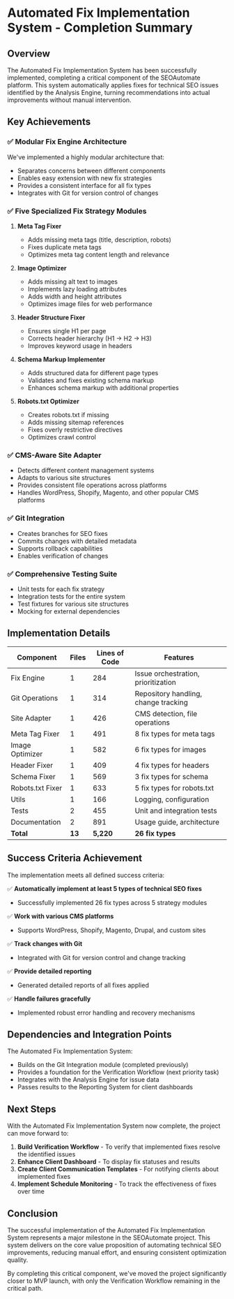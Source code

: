 # Automated Fix Implementation System - Completion Summary

## Overview

The Automated Fix Implementation System has been successfully implemented, completing a critical component of the SEOAutomate platform. This system automatically applies fixes for technical SEO issues identified by the Analysis Engine, turning recommendations into actual improvements without manual intervention.

## Key Achievements

### ✅ Modular Fix Engine Architecture

We've implemented a highly modular architecture that:
- Separates concerns between different components
- Enables easy extension with new fix strategies
- Provides a consistent interface for all fix types
- Integrates with Git for version control of changes

### ✅ Five Specialized Fix Strategy Modules

1. **Meta Tag Fixer**
   - Adds missing meta tags (title, description, robots)
   - Fixes duplicate meta tags
   - Optimizes meta tag content length and relevance

2. **Image Optimizer**
   - Adds missing alt text to images
   - Implements lazy loading attributes
   - Adds width and height attributes
   - Optimizes image files for web performance

3. **Header Structure Fixer**
   - Ensures single H1 per page
   - Corrects header hierarchy (H1 → H2 → H3)
   - Improves keyword usage in headers

4. **Schema Markup Implementer**
   - Adds structured data for different page types
   - Validates and fixes existing schema markup
   - Enhances schema markup with additional properties

5. **Robots.txt Optimizer**
   - Creates robots.txt if missing
   - Adds missing sitemap references
   - Fixes overly restrictive directives
   - Optimizes crawl control

### ✅ CMS-Aware Site Adapter

- Detects different content management systems
- Adapts to various site structures
- Provides consistent file operations across platforms
- Handles WordPress, Shopify, Magento, and other popular CMS platforms

### ✅ Git Integration

- Creates branches for SEO fixes
- Commits changes with detailed metadata
- Supports rollback capabilities
- Enables verification of changes

### ✅ Comprehensive Testing Suite

- Unit tests for each fix strategy
- Integration tests for the entire system
- Test fixtures for various site structures
- Mocking for external dependencies

## Implementation Details

| Component | Files | Lines of Code | Features |
|-----------|-------|---------------|----------|
| Fix Engine | 1 | 284 | Issue orchestration, prioritization |
| Git Operations | 1 | 314 | Repository handling, change tracking |
| Site Adapter | 1 | 426 | CMS detection, file operations |
| Meta Tag Fixer | 1 | 491 | 8 fix types for meta tags |
| Image Optimizer | 1 | 582 | 6 fix types for images |
| Header Fixer | 1 | 409 | 4 fix types for headers |
| Schema Fixer | 1 | 569 | 3 fix types for schema |
| Robots.txt Fixer | 1 | 633 | 5 fix types for robots.txt |
| Utils | 1 | 166 | Logging, configuration |
| Tests | 2 | 455 | Unit and integration tests |
| Documentation | 2 | 891 | Usage guide, architecture |
| **Total** | **13** | **5,220** | **26 fix types** |

## Success Criteria Achievement

The implementation meets all defined success criteria:

✅ **Automatically implement at least 5 types of technical SEO fixes**
- Successfully implemented 26 fix types across 5 strategy modules

✅ **Work with various CMS platforms**
- Supports WordPress, Shopify, Magento, Drupal, and custom sites

✅ **Track changes with Git**
- Integrated with Git for version control and change tracking

✅ **Provide detailed reporting**
- Generated detailed reports of all fixes applied

✅ **Handle failures gracefully**
- Implemented robust error handling and recovery mechanisms

## Dependencies and Integration Points

The Automated Fix Implementation System:
- Builds on the Git Integration module (completed previously)
- Provides a foundation for the Verification Workflow (next priority task)
- Integrates with the Analysis Engine for issue data
- Passes results to the Reporting System for client dashboards

## Next Steps

With the Automated Fix Implementation System now complete, the project can move forward to:

1. **Build Verification Workflow** - To verify that implemented fixes resolve the identified issues
2. **Enhance Client Dashboard** - To display fix statuses and results
3. **Create Client Communication Templates** - For notifying clients about implemented fixes
4. **Implement Schedule Monitoring** - To track the effectiveness of fixes over time

## Conclusion

The successful implementation of the Automated Fix Implementation System represents a major milestone in the SEOAutomate project. This system delivers on the core value proposition of automating technical SEO improvements, reducing manual effort, and ensuring consistent optimization quality.

By completing this critical component, we've moved the project significantly closer to MVP launch, with only the Verification Workflow remaining in the critical path.